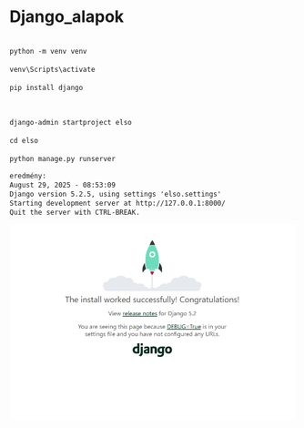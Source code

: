 # Django_alapok

```terminal

python -m venv venv

venv\Scripts\activate

pip install django 

```

<br>


```
django-admin startproject elso

cd elso 

python manage.py runserver

```


```
eredmény: 
August 29, 2025 - 08:53:09
Django version 5.2.5, using settings 'elso.settings'
Starting development server at http://127.0.0.1:8000/
Quit the server with CTRL-BREAK.
```

<img src="localhost.PNG" alt="localhost">